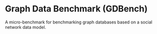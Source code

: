 Graph Data Benchmark (GDBench)
=======

A micro-benchmark for benchmarking graph databases based on a social network data model.   

